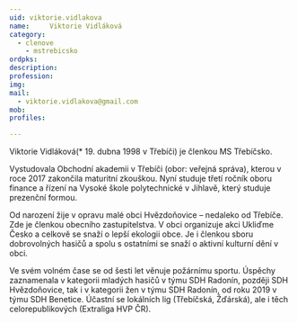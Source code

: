 ```yaml
---
uid: viktorie.vidlakova
name:     Viktorie Vidláková
category:
  - clenove
    - mstrebicsko
ordpks: 
description: 
profession: 
img: 
mail:
  - viktorie.vidlakova@gmail.com
mob:
profiles:

---
```


Viktorie Vidláková(* 19. dubna 1998 v Třebíči) je členkou MS Třebíčsko. 

Vystudovala Obchodní akademii v Třebíči (obor: veřejná správa), kterou v roce 2017 zakončila maturitní zkouškou. Nyní studuje třetí ročník oboru finance a řízení na Vysoké škole polytechnické v Jihlavě, který studuje prezenční formou.

Od narození žije v opravu malé obci Hvězdoňovice – nedaleko od Třebíče. Zde je členkou obecního zastupitelstva. V obci organizuje akci Ukliďme Česko a celkově se snaží o lepší ekologii obce. Je i členkou sboru dobrovolných hasičů a spolu s ostatními se snaží o aktivní kulturní dění v obci.

Ve svém volném čase se od šesti let věnuje požárnímu sportu. Úspěchy zaznamenala v kategorii mladých hasičů v týmu SDH Radonín, později SDH Hvězdoňovice, tak i v kategorii žen v týmu SDH Radonín, od roku 2019 v týmu SDH Benetice. Účastní se lokálních lig (Třebíčská, Žďárská), ale i těch celorepublikových (Extraliga HVP ČR).
